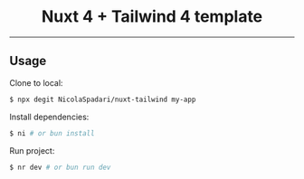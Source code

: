 <h1 align="center">Nuxt 4 + Tailwind 4 template</h1>
<hr />

## Usage

Clone to local:
```sh
$ npx degit NicolaSpadari/nuxt-tailwind my-app
```

Install dependencies:
```sh
$ ni # or bun install
```

Run project:
```sh
$ nr dev # or bun run dev
```
